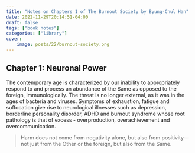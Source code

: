 ```yaml
---
title: "Notes on Chapters 1 of The Burnout Society by Byung-Chul Han"
date: 2022-11-29T20:14:51-04:00
draft: false
tags: ["book notes"]
categories: ["library"]
cover:
    image: posts/22/burnout-society.png
---
```


## Chapter 1: Neuronal Power
The contemporary age is characterized by our inability to appropriately respond to and process an abundance of the Same as opposed to the foreign, immunologically. The threat is no longer external, as it was in the ages of bacteria and viruses. Symptoms of exhaustion, fatigue and suffocation give rise to neurological illnesses such as depression, borderline personality disorder, ADHD and burnout syndrome whose root pathology is that of excess - overproduction, overachievement and overcommunication.

> Harm does not come from negativity alone, but also from positivity—not just from the Other or the foreign, but also from the Same.